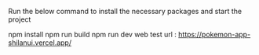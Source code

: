 Run the below command to install the necessary packages and start the project

npm install
npm run build
npm run dev
web test url : https://pokemon-app-shilanui.vercel.app/
